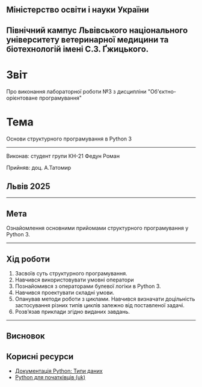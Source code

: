 ## Міністерство освіти і науки України

## Північний кампус Львівського національного університету ветеринарної медицини та біотехнологій імені С.З. Ґжицького.

# Звіт
Про виконання лабораторної роботи №3 з дисципліни "Об'єктно-орієнтоване програмування"

# Тема
Основи структурного програмування в Python 3

---

Виконав: студент групи КН-21 Федун Роман

Прийняв: доц. А.Татомир

## Львів 2025

---

## Мета
Ознайомлення основними прийомами структурного програмування у Python 3.

---

## Хід роботи

1. Засвоїв суть структурного програмування.
2. Навчився використовувати умовні оператори
3. Познайомився з операторами булевої логіки в Python 3.
4. Навчився проектувати складні умови.
5. Опанував методи роботи з циклами. Навчився визначати доцільність застосування різних типів циклів залежно від поставленої задачі.
6. Розв’язав приклади згідно виданих завдань.

---

## Висновок



## Корисні ресурси

- [Документація Python: Типи даних](https://www.learnpython.org/en/Variables_and_Types)
- [Python для початківців (uk)](https://uk.wikipedia.org/wiki/Python)
